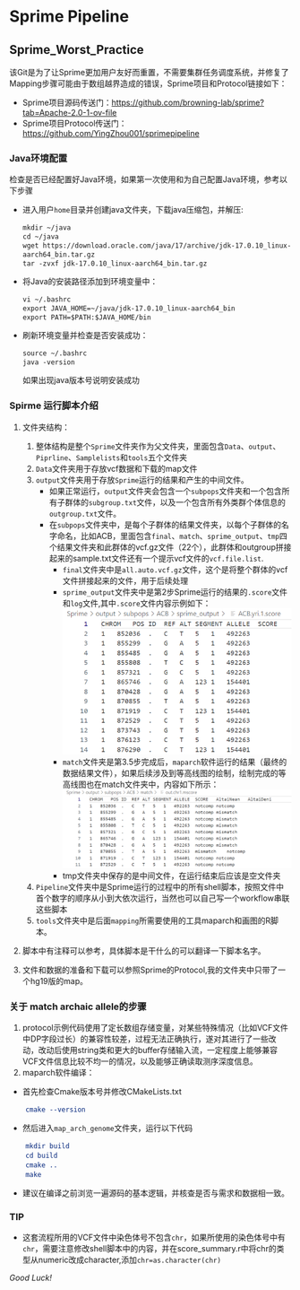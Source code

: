 # Sprime Pipeline

## Sprime_Worst_Practice
该Git是为了让Sprime更加用户友好而重置，不需要集群任务调度系统，并修复了Mapping步骤可能由于数组越界造成的错误，Sprime项目和Protocol链接如下：
- Sprime项目源码传送门：https://github.com/browning-lab/sprime?tab=Apache-2.0-1-ov-file
- Sprime项目Protocol传送门：https://github.com/YingZhou001/sprimepipeline

### Java环境配置
检查是否已经配置好Java环境，如果第一次使用和为自己配置Java环境，参考以下步骤

- 进入用户`home`目录并创建java文件夹，下载java压缩包，并解压:
    ```shell
    mkdir ~/java
    cd ~/java
    wget https://download.oracle.com/java/17/archive/jdk-17.0.10_linux-aarch64_bin.tar.gz
    tar -zvxf jdk-17.0.10_linux-aarch64_bin.tar.gz
    ```

- 将Java的安装路径添加到环境变量中：
    ```shell
    vi ~/.bashrc
    export JAVA_HOME=~/java/jdk-17.0.10_linux-aarch64_bin   
    export PATH=$PATH:$JAVA_HOME/bin
    ```
- 刷新环境变量并检查是否安装成功：
    ```shell
    source ~/.bashrc
    java -version
    ```
    如果出现java版本号说明安装成功

### Spirme 运行脚本介绍

1. 文件夹结构：

    1. 整体结构是整个`Sprime`文件夹作为父文件夹，里面包含`Data`、`output`、`Piprline`、`Samplelists`和`tools`五个文件夹
    2. `Data`文件夹用于存放vcf数据和下载的map文件
    3. `output`文件夹用于存放`Sprime`运行的结果和产生的中间文件。
        - 如果正常运行，`output`文件夹会包含一个`subpops`文件夹和一个包含所有子群体的`subgroup.txt`文件，以及一个包含所有外类群个体信息的`outgroup.txt`文件。
        - 在`subpops`文件夹中，是每个子群体的结果文件夹，以每个子群体的名字命名，比如ACB，里面包含`final`、`match`、`sprime_output`、`tmp`四个结果文件夹和此群体的vcf.gz文件（22个），此群体和outgroup拼接起来的sample.txt文件还有一个提示vcf文件的`vcf.file.list`.
            - `final`文件夹中是`all.auto.vcf.gz`文件，这个是将整个群体的vcf文件拼接起来的文件，用于后续处理
            - `sprime_output`文件夹中是第2步Sprime运行的结果的`.score`文件和`log`文件,其中`.score`文件内容示例如下：
        ![score](./Src/Score_file_content.png)
            - `match`文件夹是第3.5步完成后，`maparch`软件运行的结果（最终的数据结果文件），如果后续涉及到等高线图的绘制，绘制完成的等高线图也在match文件夹中，内容如下所示：
        ![mscore](./Src/mScore_file_content.png)
            - tmp文件夹中保存的是中间文件，在运行结束后应该是空文件夹
    4. `Pipeline`文件夹中是Sprime运行的过程中的所有shell脚本，按照文件中首个数字的顺序从小到大依次运行，当然也可以自己写一个workflow串联这些脚本
    5. `tools`文件夹中是后面`mapping`所需要使用的工具maparch和画图的R脚本。

2. 脚本中有注释可以参考，具体脚本是干什么的可以翻译一下脚本名字。 

3. 文件和数据的准备和下载可以参照Sprime的Protocol,我的文件夹中只带了一个hg19版的map。

### 关于 match archaic allele的步骤
1. protocol示例代码使用了定长数组存储变量，对某些特殊情况（比如VCF文件中DP字段过长）的兼容性较差，过程无法正确执行，遂对其进行了一些改动，改动后使用string类和更大的buffer存储输入流，一定程度上能够兼容VCF文件信息比较不均一的情况，以及能够正确读取测序深度信息。
2. maparch软件编译：
- 首先检查Cmake版本号并修改CMakeLists.txt
```cmake
    cmake --version
``` 
- 然后进入`map_arch_genome`文件夹，运行以下代码
```cmake
    mkdir build
    cd build
    cmake ..
    make
```
- 建议在编译之前浏览一遍源码的基本逻辑，并核查是否与需求和数据相一致。

### TIP
- 这套流程所用的VCF文件中染色体号不包含```chr```，如果所使用的染色体号中有```chr```，需要注意修改shell脚本中的内容，并在score_summary.r中将chr的类型从numeric改成character,添加`chr=as.character(chr)`

*Good Luck!*
